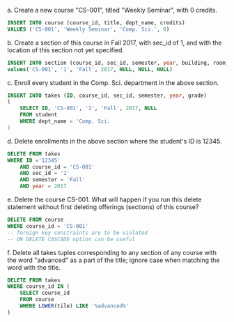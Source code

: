 a. Create a new course "CS-001", titled "Weekly Seminar", with 0 credits.
```SQL
INSERT INTO course (course_id, title, dept_name, credits)
VALUES ('CS-001', 'Weekly Seminar', 'Comp. Sci.', 0)
```
b. Create a section of this course in Fall 2017, with sec_id of 1, and with the location of this section not yet specified.
```SQL
INSERT INTO section (course_id, sec_id, semester, year, building, room_number, time_slot_id)
values('CS-001', '1', 'Fall', 2017, NULL, NULL, NULL)
```

c. Enroll every student in the Comp. Sci. department in the above section.
```SQL
INSERT INTO takes (ID, course_id, sec_id, semester, year, grade)
(
    SELECT ID, 'CS-001', '1', 'Fall', 2017, NULL
    FROM student
    WHERE dept_name = 'Comp. Sci.
)
```
d. Delete enrollments in the above section where the student's ID is 12345.
```SQL
DELETE FROM takes
WHERE ID ='12345' 
    AND course_id = 'CS-001'
    AND sec_id = '1'
    AND semester = 'Fall'
    AND year = 2017
```

e. Delete the course CS-001. What will happen if you run this delete statement without first deleting offerings (sections) of this course?
```SQL
DELETE FROM course
WHERE course_id = 'CS-001'
-- foreign key constraints are to be violated 
-- ON DELETE CASCADE option can be useful
```
f. Delete all takes tuples corresponding to any section of any course with the word "advanced" as a part of the title; ignore case when matching the word with the title.
```SQL
DELETE FROM takes
WHERE course_id IN (
    SELECT course_id
    FROM course
    WHERE LOWER(tile) LIKE '%advanced%'
)
```



















